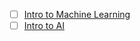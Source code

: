 * [ ] [Intro to Machine Learning](https://www.udacity.com/course/intro-to-machine-learning--ud120)
* [ ] [Intro to AI](https://www.udacity.com/course/intro-to-artificial-intelligence--cs271)
